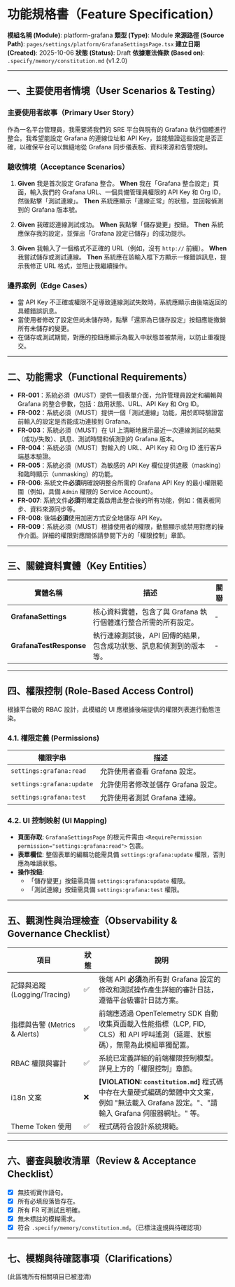 # 功能規格書（Feature Specification）

**模組名稱 (Module)**: platform-grafana
**類型 (Type)**: Module
**來源路徑 (Source Path)**: `pages/settings/platform/GrafanaSettingsPage.tsx`
**建立日期 (Created)**: 2025-10-06
**狀態 (Status)**: Draft
**依據憲法條款 (Based on)**: `.specify/memory/constitution.md` (v1.2.0)

---

## 一、主要使用者情境（User Scenarios & Testing）

### 主要使用者故事（Primary User Story）
作為一名平台管理員，我需要將我們的 SRE 平台與現有的 Grafana 執行個體進行整合。我希望能設定 Grafana 的連線位址和 API Key，並能驗證這些設定是否正確，以確保平台可以無縫地從 Grafana 同步儀表板、資料來源和告警規則。

### 驗收情境（Acceptance Scenarios）
1.  **Given** 我是首次設定 Grafana 整合。
    **When** 我在「Grafana 整合設定」頁面，輸入我們的 Grafana URL、一個具備管理員權限的 API Key 和 Org ID，然後點擊「測試連線」。
    **Then** 系統應顯示「連線正常」的狀態，並回報偵測到的 Grafana 版本號。

2.  **Given** 我確認連線測試成功。
    **When** 我點擊「儲存變更」按鈕。
    **Then** 系統應保存我的設定，並彈出「Grafana 設定已儲存」的成功提示。

3.  **Given** 我輸入了一個格式不正確的 URL（例如，沒有 `http://` 前綴）。
    **When** 我嘗試儲存或測試連線。
    **Then** 系統應在該輸入框下方顯示一條錯誤訊息，提示我修正 URL 格式，並阻止我繼續操作。

### 邊界案例（Edge Cases）
- 當 API Key 不正確或權限不足導致連線測試失敗時，系統應顯示由後端返回的具體錯誤訊息。
- 當使用者修改了設定但尚未儲存時，點擊「還原為已儲存設定」按鈕應能撤銷所有未儲存的變更。
- 在儲存或測試期間，對應的按鈕應顯示為載入中狀態並被禁用，以防止重複提交。

---

## 二、功能需求（Functional Requirements）

- **FR-001**：系統必須（MUST）提供一個表單介面，允許管理員設定和編輯與 Grafana 的整合參數，包括：啟用狀態、URL、API Key 和 Org ID。
- **FR-002**：系統必須（MUST）提供一個「測試連線」功能，用於即時驗證當前輸入的設定是否能成功連接到 Grafana。
- **FR-003**：系統必須（MUST）在 UI 上清晰地展示最近一次連線測試的結果（成功/失敗）、訊息、測試時間和偵測到的 Grafana 版本。
- **FR-004**：系統必須（MUST）對輸入的 URL、API Key 和 Org ID 進行客戶端基本驗證。
- **FR-005**：系統必須（MUST）為敏感的 API Key 欄位提供遮蔽（masking）和臨時顯示（unmasking）的功能。
- **FR-006**: 系統文件**必須**明確說明整合所需的 Grafana API Key 的最小權限範圍（例如，具備 `Admin` 權限的 Service Account）。
- **FR-007**: 系統文件**必須**明確定義啟用此整合後的所有功能，例如：儀表板同步、資料來源同步等。
- **FR-008**: 後端**必須**使用加密方式安全地儲存 API Key。
- **FR-009**：系統必須（MUST）根據使用者的權限，動態顯示或禁用對應的操作介面。詳細的權限對應關係請參閱下方的「權限控制」章節。

---

## 三、關鍵資料實體（Key Entities）
| 實體名稱 | 描述 | 關聯 |
|-----------|------|------|
| **GrafanaSettings** | 核心資料實體，包含了與 Grafana 執行個體進行整合所需的所有設定。 | - |
| **GrafanaTestResponse** | 執行連線測試後，API 回傳的結果，包含成功狀態、訊息和偵測到的版本等。 | - |

---

## 四、權限控制 (Role-Based Access Control)

根據平台級的 RBAC 設計，此模組的 UI 應根據後端提供的權限列表進行動態渲染。

### 4.1. 權限定義 (Permissions)
| 權限字串 | 描述 |
|---|---|
| `settings:grafana:read` | 允許使用者查看 Grafana 設定。 |
| `settings:grafana:update` | 允許使用者修改並儲存 Grafana 設定。 |
| `settings:grafana:test` | 允許使用者測試 Grafana 連線。 |

### 4.2. UI 控制映射 (UI Mapping)
- **頁面存取**: `GrafanaSettingsPage` 的根元件需由 `<RequirePermission permission="settings:grafana:read">` 包裹。
- **表單欄位**: 整個表單的編輯功能需具備 `settings:grafana:update` 權限，否則應為唯讀狀態。
- **操作按鈕**:
  - 「儲存變更」按鈕需具備 `settings:grafana:update` 權限。
  - 「測試連線」按鈕需具備 `settings:grafana:test` 權限。

---

## 五、觀測性與治理檢查（Observability & Governance Checklist）

| 項目 | 狀態 | 說明 |
|------|------|------|
| 記錄與追蹤 (Logging/Tracing) | ✅ | 後端 API **必須**為所有對 Grafana 設定的修改和測試操作產生詳細的審計日誌，遵循平台級審計日誌方案。 |
| 指標與告警 (Metrics & Alerts) | ✅ | 前端應透過 OpenTelemetry SDK 自動收集頁面載入性能指標（LCP, FID, CLS）和 API 呼叫遙測（延遲、狀態碼），無需為此模組單獨配置。 |
| RBAC 權限與審計 | ✅ | 系統已定義詳細的前端權限控制模型。詳見上方的「權限控制」章節。 |
| i18n 文案 | ❌ | **[VIOLATION: `constitution.md`]** 程式碼中存在大量硬式編碼的繁體中文文案，例如 "無法載入 Grafana 設定。"、"請輸入 Grafana 伺服器網址。" 等。 |
| Theme Token 使用 | ✅ | 程式碼符合設計系統規範。 |

---

## 六、審查與驗收清單（Review & Acceptance Checklist）

- [x] 無技術實作語句。
- [x] 所有必填段落皆存在。
- [x] 所有 FR 可測試且明確。
- [x] 無未標註的模糊需求。
- [x] 符合 `.specify/memory/constitution.md`。（已標注違規與待確認項）

---

## 七、模糊與待確認事項（Clarifications）

(此區塊所有相關項目已被澄清)